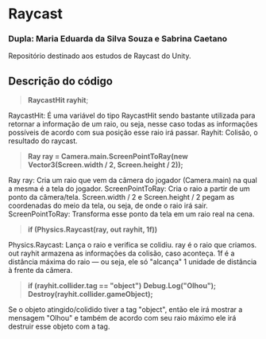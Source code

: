 # Raycast
### Dupla: Maria Eduarda da Silva Souza e Sabrina Caetano
Repositório destinado aos estudos de Raycast do Unity.<br>

## Descrição do código

>**RaycastHit rayhit**;

RaycastHit: É uma variável do tipo RaycastHit sendo bastante utilizada para retornar a informação de um raio, ou seja, nesse caso todas as informações possíveis de acordo com sua posição esse raio irá passar.
Rayhit: Colisão, o resultado do raycast.

>**Ray ray = Camera.main.ScreenPointToRay(new Vector3(Screen.width / 2, Screen.height / 2));**

Ray ray: Cria um raio que vem da câmera do jogador (Camera.main) na qual a mesma é a tela do jogador.
ScreenPointToRay:  Cria o raio a partir de um ponto da câmera/tela.
Screen.width / 2 e Screen.height / 2 pegam as coordenadas do meio da tela, ou seja, de onde o raio irá sair.
ScreenPointToRay: Transforma esse ponto da tela em um raio real na cena.

>**if (Physics.Raycast(ray, out rayhit, 1f))**

Physics.Raycast: Lança o raio e verifica se colidiu.
ray é o raio que criamos.
out rayhit armazena as informações da colisão, caso aconteça.
1f é a distância máxima do raio — ou seja, ele só "alcança" 1 unidade de distância à frente da câmera.

>**if (rayhit.collider.tag == "object")**
>**Debug.Log("Olhou");**
>**Destroy(rayhit.collider.gameObject);**

Se o objeto atingido/colidido tiver a tag "object", então ele irá mostrar a mensagem "Olhou" e também de acordo com seu raio máximo ele irá destruir esse objeto com a tag.
